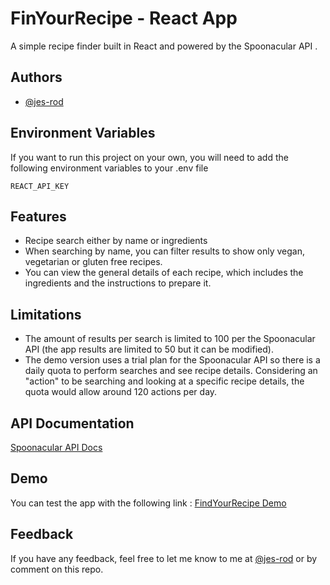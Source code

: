 
# FinYourRecipe - React App 

A simple recipe finder built in React and powered by the Spoonacular API .




## Authors

- [@jes-rod](https://github.com/jes-rod)


## Environment Variables

If you want to run this project on your own, you will need to add the following environment variables to your .env file

`REACT_API_KEY`




## Features

- Recipe search either by name or ingredients
- When searching by name, you can filter results to show only vegan, vegetarian or gluten free recipes.
- You can view the general details of each recipe, which includes the ingredients and the instructions to prepare it.



## Limitations

- The amount of results per search is limited to 100 per the Spoonacular API (the app results are limited to 50 but it can be modified).
- The demo version uses a trial plan for the Spoonacular API so there is a daily quota to perform searches and see recipe details. Considering an "action" to be searching and looking at a specific recipe details, the quota would allow around 120 actions per day.

## API Documentation

[Spoonacular API Docs](https://spoonacular.com/food-api/docs)


## Demo

You can test the app with the following link : [FindYourRecipe Demo](https://findyourrecipeapp.netlify.app)


## Feedback

If you have any feedback, feel free to let me know to me at [@jes-rod](https://github.com/jes-rod) or by comment on this repo.

